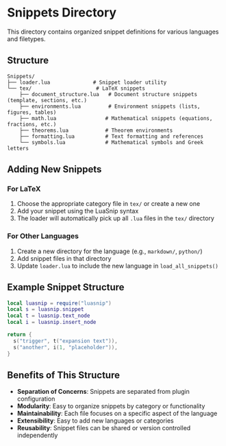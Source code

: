 # Snippets Directory

This directory contains organized snippet definitions for various languages and filetypes.

## Structure

```
Snippets/
├── loader.lua              # Snippet loader utility
└── tex/                     # LaTeX snippets
    ├── document_structure.lua   # Document structure snippets (template, sections, etc.)
    ├── environments.lua         # Environment snippets (lists, figures, tables)
    ├── math.lua                # Mathematical snippets (equations, fractions, etc.)
    ├── theorems.lua            # Theorem environments
    ├── formatting.lua          # Text formatting and references
    └── symbols.lua             # Mathematical symbols and Greek letters
```

## Adding New Snippets

### For LaTeX
1. Choose the appropriate category file in `tex/` or create a new one
2. Add your snippet using the LuaSnip syntax
3. The loader will automatically pick up all `.lua` files in the `tex/` directory

### For Other Languages
1. Create a new directory for the language (e.g., `markdown/`, `python/`)
2. Add snippet files in that directory
3. Update `loader.lua` to include the new language in `load_all_snippets()`

## Example Snippet Structure

```lua
local luasnip = require("luasnip")
local s = luasnip.snippet
local t = luasnip.text_node
local i = luasnip.insert_node

return {
  s("trigger", t("expansion text")),
  s("another", i(1, "placeholder")),
}
```

## Benefits of This Structure

- **Separation of Concerns**: Snippets are separated from plugin configuration
- **Modularity**: Easy to organize snippets by category or functionality  
- **Maintainability**: Each file focuses on a specific aspect of the language
- **Extensibility**: Easy to add new languages or categories
- **Reusability**: Snippet files can be shared or version controlled independently
